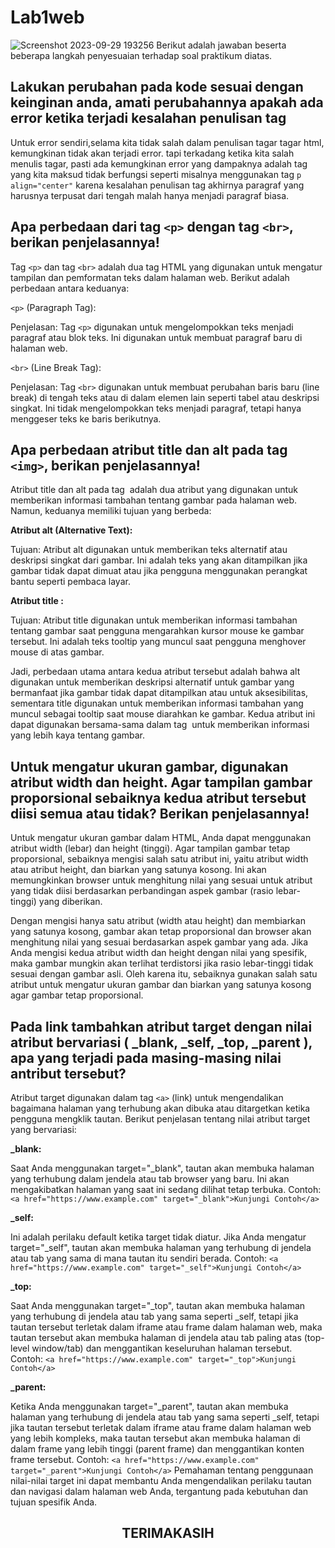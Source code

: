 # Lab1web
![Screenshot 2023-09-29 193256](https://github.com/hafizalkariem/Praktikum1_Pemrograman_Web/assets/115614957/6c294912-9c3b-4b5e-bf84-d1da811e8d0c)
Berikut adalah jawaban beserta beberapa langkah penyesuaian terhadap soal praktikum diatas.
## Lakukan perubahan pada kode sesuai dengan keinginan anda, amati perubahannya apakah ada error ketika terjadi kesalahan penulisan tag
Untuk error sendiri,selama kita tidak salah dalam penulisan tagar tagar html,  kemungkinan tidak akan terjadi error. tapi terkadang ketika kita salah menulis tagar, pasti ada kemungkinan error yang dampaknya adalah tag yang kita maksud tidak berfungsi seperti misalnya menggunakan tag ``p align="center"`` karena kesalahan penulisan tag akhirnya paragraf yang harusnya terpusat dari tengah malah hanya menjadi paragraf biasa.
## Apa perbedaan dari tag `<p>` dengan tag `<br>`, berikan penjelasannya!
Tag `<p>` dan tag `<br>` adalah dua tag HTML yang digunakan untuk mengatur tampilan dan pemformatan teks dalam halaman web. Berikut adalah perbedaan antara keduanya:

`<p>` (Paragraph Tag):

Penjelasan: Tag `<p>` digunakan untuk mengelompokkan teks menjadi paragraf atau blok teks. Ini digunakan untuk membuat paragraf baru di halaman web.

`<br>` (Line Break Tag):

Penjelasan: Tag `<br>` digunakan untuk membuat perubahan baris baru (line break) di tengah teks atau di dalam elemen lain seperti tabel atau deskripsi singkat. Ini tidak mengelompokkan teks menjadi paragraf, tetapi hanya menggeser teks ke baris berikutnya.

## Apa perbedaan atribut title dan alt pada tag `<img>`, berikan penjelasannya!

Atribut title dan alt pada tag <img> adalah dua atribut yang digunakan untuk memberikan informasi tambahan tentang gambar pada halaman web. Namun, keduanya memiliki tujuan yang berbeda:

<b>Atribut alt (Alternative Text):</b>

Tujuan: Atribut alt digunakan untuk memberikan teks alternatif atau deskripsi singkat dari gambar. Ini adalah teks yang akan ditampilkan jika gambar tidak dapat dimuat atau jika pengguna menggunakan perangkat bantu seperti pembaca layar.


<b> Atribut title  : </b>

Tujuan: Atribut title digunakan untuk memberikan informasi tambahan tentang gambar saat pengguna mengarahkan kursor mouse ke gambar tersebut. Ini adalah teks tooltip yang muncul saat pengguna menghover mouse di atas gambar.

Jadi, perbedaan utama antara kedua atribut tersebut adalah bahwa alt digunakan untuk memberikan deskripsi alternatif untuk gambar yang bermanfaat jika gambar tidak dapat ditampilkan atau untuk aksesibilitas, sementara title digunakan untuk memberikan informasi tambahan yang muncul sebagai tooltip saat mouse diarahkan ke gambar. Kedua atribut ini dapat digunakan bersama-sama dalam tag <img> untuk memberikan informasi yang lebih kaya tentang gambar.

## Untuk mengatur ukuran gambar, digunakan atribut width dan height. Agar tampilan gambar proporsional sebaiknya kedua atribut tersebut diisi semua atau tidak? Berikan penjelasannya!

Untuk mengatur ukuran gambar dalam HTML, Anda dapat menggunakan atribut width (lebar) dan height (tinggi). Agar tampilan gambar tetap proporsional, sebaiknya mengisi salah satu atribut ini, yaitu atribut width atau atribut height, dan biarkan yang satunya kosong. Ini akan memungkinkan browser untuk menghitung nilai yang sesuai untuk atribut yang tidak diisi berdasarkan perbandingan aspek gambar (rasio lebar-tinggi) yang diberikan.

Dengan mengisi hanya satu atribut (width atau height) dan membiarkan yang satunya kosong, gambar akan tetap proporsional dan browser akan menghitung nilai yang sesuai berdasarkan aspek gambar yang ada. Jika Anda mengisi kedua atribut width dan height dengan nilai yang spesifik, maka gambar mungkin akan terlihat terdistorsi jika rasio lebar-tinggi tidak sesuai dengan gambar asli. Oleh karena itu, sebaiknya gunakan salah satu atribut untuk mengatur ukuran gambar dan biarkan yang satunya kosong agar gambar tetap proporsional.

## Pada link tambahkan atribut target dengan nilai atribut bervariasi ( _blank, _self, _top, _parent ), apa yang terjadi pada masing-masing nilai antribut tersebut?

Atribut target digunakan dalam tag `<a>` (link) untuk mengendalikan bagaimana halaman yang terhubung akan dibuka atau ditargetkan ketika pengguna mengklik tautan. Berikut penjelasan tentang nilai atribut target yang bervariasi:

<b>_blank:</B>

Saat Anda menggunakan target="_blank", tautan akan membuka halaman yang terhubung dalam jendela atau tab browser yang baru. Ini akan mengakibatkan halaman yang saat ini sedang dilihat tetap terbuka.
Contoh: `<a href="https://www.example.com" target="_blank">Kunjungi Contoh</a>`

<b>_self:</b>

Ini adalah perilaku default ketika target tidak diatur. Jika Anda mengatur target="_self", tautan akan membuka halaman yang terhubung di jendela atau tab yang sama di mana tautan itu sendiri berada.
Contoh: `<a href="https://www.example.com" target="_self">Kunjungi Contoh</a>`

<b>_top:</b>

Saat Anda menggunakan target="_top", tautan akan membuka halaman yang terhubung di jendela atau tab yang sama seperti _self, tetapi jika tautan tersebut terletak dalam iframe atau frame dalam halaman web, maka tautan tersebut akan membuka halaman di jendela atau tab paling atas (top-level window/tab) dan menggantikan keseluruhan halaman tersebut.
Contoh: `<a href="https://www.example.com" target="_top">Kunjungi Contoh</a>`

<b>_parent:</b>

Ketika Anda menggunakan target="_parent", tautan akan membuka halaman yang terhubung di jendela atau tab yang sama seperti _self, tetapi jika tautan tersebut terletak dalam iframe atau frame dalam halaman web yang lebih kompleks, maka tautan tersebut akan membuka halaman di dalam frame yang lebih tinggi (parent frame) dan menggantikan konten frame tersebut.
Contoh: `<a href="https://www.example.com" target="_parent">Kunjungi Contoh</a>`
Pemahaman tentang penggunaan nilai-nilai target ini dapat membantu Anda mengendalikan perilaku tautan dan navigasi dalam halaman web Anda, tergantung pada kebutuhan dan tujuan spesifik Anda.

## <p align="center"> TERIMAKASIH </p>
